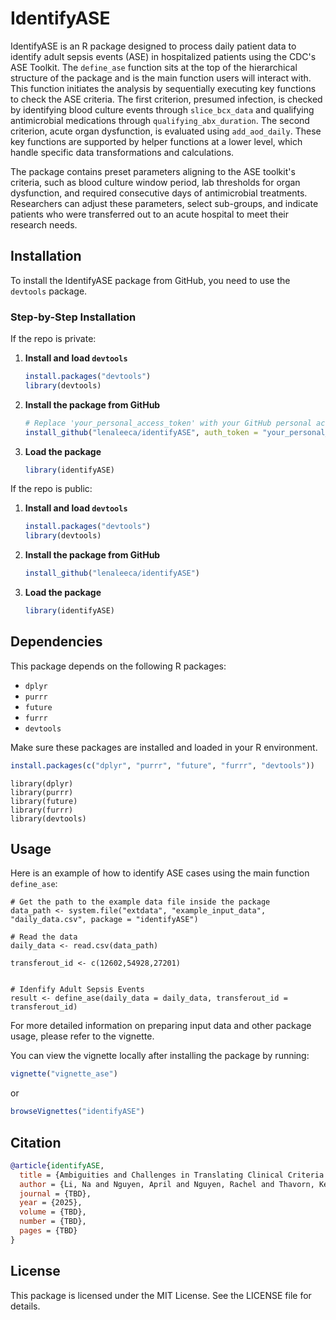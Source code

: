 # IdentifyASE

IdentifyASE is an R package designed to process daily patient data to identify adult sepsis events (ASE) in hospitalized patients using the CDC's ASE Toolkit. 
The `define_ase` function sits at the top of the hierarchical structure of the package and is the main function users will interact with. This function initiates the analysis by sequentially executing key functions to check the ASE criteria. 
The first criterion, presumed infection, is checked by identifying blood culture events through `slice_bcx_data` and qualifying antimicrobial medications through `qualifying_abx_duration`. 
The second criterion, acute organ dysfunction, is evaluated using `add_aod_daily`. These key functions are supported by helper functions at a lower level, which handle specific data transformations and calculations.

The package contains preset parameters aligning to the ASE toolkit's criteria, such as blood culture window period, lab thresholds for organ dysfunction, and required consecutive days of antimicrobial treatments.  
Researchers can adjust these parameters, select sub-groups, and indicate patients who were transferred out to an acute hospital to meet their research needs.

## Installation

To install the IdentifyASE package from GitHub, you need to use the `devtools` package. 

### Step-by-Step Installation

If the repo is private: 

1. **Install and load `devtools`**

    ```r
    install.packages("devtools")
    library(devtools)
    ```

2. **Install the package from GitHub**

    ```r
    # Replace 'your_personal_access_token' with your GitHub personal access token
    install_github("lenaleeca/identifyASE", auth_token = "your_personal_access_token")
    ```

3. **Load the package**

    ```r
    library(identifyASE)
    ```

If the repo is public:

1. **Install and load `devtools`**

    ```r
    install.packages("devtools")
    library(devtools)
    ```

2. **Install the package from GitHub**

    ```r
    install_github("lenaleeca/identifyASE")
    ```

3. **Load the package**

    ```r
    library(identifyASE)
    ```
    
## Dependencies

This package depends on the following R packages:

- `dplyr`
- `purrr`
- `future`
- `furrr`
- `devtools`

Make sure these packages are installed and loaded in your R environment.

```r
install.packages(c("dplyr", "purrr", "future", "furrr", "devtools"))
```
```{r}
library(dplyr)
library(purrr)
library(future)
library(furrr)
library(devtools)
```

## Usage

Here is an example of how to identify ASE cases using the main function `define_ase`:

```{r}
# Get the path to the example data file inside the package
data_path <- system.file("extdata", "example_input_data", "daily_data.csv", package = "identifyASE")

# Read the data 
daily_data <- read.csv(data_path)

transferout_id <- c(12602,54928,27201)


# Idenfify Adult Sepsis Events
result <- define_ase(daily_data = daily_data, transferout_id = transferout_id)
```

For more detailed information on preparing input data and other package usage, please refer to the vignette.

You can view the vignette locally after installing the package by running:

```r
vignette("vignette_ase")
```

or 

```r
browseVignettes("identifyASE")
```

## Citation

```bibtex
@article{identifyASE,
  title = {Ambiguities and Challenges in Translating Clinical Criteria into Code: Insights from Coding the Adult Sepsis Event Toolkit},
  author = {Li, Na and Nguyen, April and Nguyen, Rachel and Thavorn, Kednapa and Ziegler, Jennifer and Dodek, Peter and Garland, Allan},
  journal = {TBD},  
  year = {2025},
  volume = {TBD},   
  number = {TBD},   
  pages = {TBD}   
}
```

## License

This package is licensed under the MIT License. See the LICENSE file for details.

